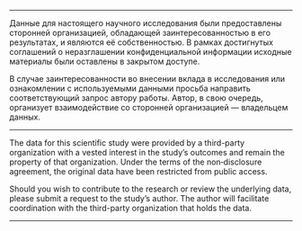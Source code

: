 ***

Данные для настоящего научного исследования были предоставлены сторонней организацией, обладающей заинтересованностью в его результатах, и являются её собственностью. В рамках достигнутых соглашений о неразглашении конфиденциальной информации исходные материалы были оставлены в закрытом доступе.

В случае заинтересованности во внесении вклада в исследования или ознакомлении с используемыми данными просьба направить соответствующий запрос автору работы. Автор, в свою очередь, организует взаимодействие со сторонней организацией — владельцем данных.

***

The data for this scientific study were provided by a third-party organization with a vested interest in the study’s outcomes and remain the property of that organization. Under the terms of the non‑disclosure agreement, the original data have been restricted from public access.

Should you wish to contribute to the research or review the underlying data, please submit a request to the study’s author. The author will facilitate coordination with the third-party organization that holds the data.

***
